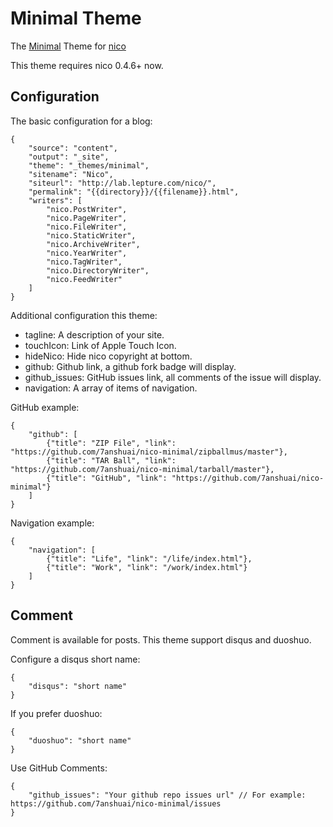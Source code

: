 # Minimal Theme

The [Minimal](http://orderedlist.com/minimal/) Theme for [nico](http://lab.lepture.com/nico/)

This theme requires nico 0.4.6+ now.

## Configuration

The basic configuration for a blog:

```
{
    "source": "content",
    "output": "_site",
    "theme": "_themes/minimal",
    "sitename": "Nico",
    "siteurl": "http://lab.lepture.com/nico/",
    "permalink": "{{directory}}/{{filename}}.html",
    "writers": [
        "nico.PostWriter",
        "nico.PageWriter",
        "nico.FileWriter",
        "nico.StaticWriter",
        "nico.ArchiveWriter",
        "nico.YearWriter",
        "nico.TagWriter",
        "nico.DirectoryWriter",
        "nico.FeedWriter"
    ]
}
```

Additional configuration this theme:

- tagline: A description of your site.
- touchIcon: Link of Apple Touch Icon.
- hideNico: Hide nico copyright at bottom.
- github: Github link, a github fork badge will display.
- github_issues: GitHub issues link, all comments of the issue will display.
- navigation: A array of items of navigation.

GitHub example:

```
{
    "github": [
        {"title": "ZIP File", "link": "https://github.com/7anshuai/nico-minimal/zipballmus/master"},
        {"title": "TAR Ball", "link": "https://github.com/7anshuai/nico-minimal/tarball/master"},
        {"title": "GitHub", "link": "https://github.com/7anshuai/nico-minimal"}
    ]
}
```

Navigation example:

```
{
    "navigation": [
        {"title": "Life", "link": "/life/index.html"},
        {"title": "Work", "link": "/work/index.html"}
    ]
}
```

## Comment

Comment is available for posts. This theme support disqus and duoshuo.

Configure a disqus short name:

```
{
    "disqus": "short name"
}
```

If you prefer duoshuo:

```
{
    "duoshuo": "short name"
}
```

Use GitHub Comments:

```
{
    "github_issues": "Your github repo issues url" // For example: https://github.com/7anshuai/nico-minimal/issues
}
```